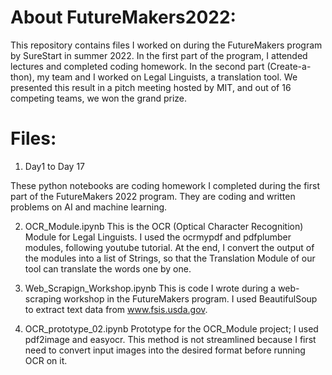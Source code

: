 # About FutureMakers2022:
This repository contains files I worked on during the FutureMakers program by SureStart in summer 2022. In the first part of the program, I attended lectures and completed coding homework. In the second part (Create-a-thon), my team and I worked on Legal Linguists, a translation tool. We presented this result in a pitch meeting hosted by MIT, and out of 16 competing teams, we won the grand prize. 

# Files:
  1. Day1 to Day 17

These python notebooks are coding homework I completed during the first part of the FutureMakers 2022 program. They are coding and written problems on AI and machine learning.

  2. OCR_Module.ipynb
This is the OCR (Optical Character Recognition) Module for Legal Linguists. I used the ocrmypdf and pdfplumber modules, following youtube tutorial. At the end, I convert the output of the modules into a list of Strings, so that the Translation Module of our tool can translate the words one by one. 
 
  3. Web_Scrapign_Workshop.ipynb
This is code I wrote during a web-scraping workshop in the FutureMakers program. I used BeautifulSoup to extract text data from www.fsis.usda.gov. 

  4. OCR_prototype_02.ipynb
Prototype for the OCR_Module project; I used pdf2image and easyocr. This method is not streamlined because I first need to convert input images into the desired format before running OCR on it.


